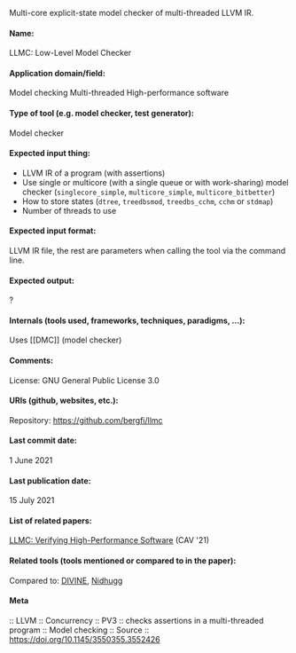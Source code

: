 Multi-core explicit-state model checker of multi-threaded LLVM IR.

#### Name:
LLMC: Low-Level Model Checker

#### Application domain/field:
Model checking
Multi-threaded
High-performance software

#### Type of tool (e.g. model checker, test generator):
Model checker

#### Expected input thing:
- LLVM IR of a program (with assertions)
- Use single or multicore (with a single queue or with work-sharing) model checker (`singlecore_simple`, `multicore_simple`, `multicore_bitbetter`)
- How to store states (`dtree`, `treedbsmod`, `treedbs_cchm`, `cchm` or `stdmap`)
- Number of threads to use

#### Expected input format:
LLVM IR file, the rest are parameters when calling the tool via the command line.

#### Expected output:
?

#### Internals (tools used, frameworks, techniques, paradigms, ...):
Uses [[DMC]] (model checker)

#### Comments:
License: GNU General Public License 3.0

#### URIs (github, websites, etc.):
Repository: https://github.com/bergfi/llmc

#### Last commit date:
1 June 2021

#### Last publication date:
15 July 2021

#### List of related papers:
[LLMC: Verifying High-Performance Software](https://doi.org/10.1007/978-3-030-81688-9_32)  (CAV '21)

#### Related tools (tools mentioned or compared to in the paper):
Compared to: [DIVINE](../DIVINE.md), [Nidhugg](../Nidhugg.md)

#### Meta
:: LLVM
:: Concurrency
:: PV3 :: checks assertions in a multi-threaded program
:: Model checking
:: Source :: https://doi.org/10.1145/3550355.3552426

